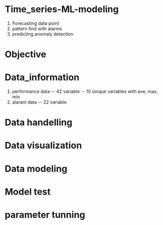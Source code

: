 # Time_series-ML-modeling
1. Forecasting data point
2. pattern find with alarms
3. predicting anomaly detection

# Objective

# Data_information
1. performance data -- 42 variable -- 10 unique variables with ave, max, min 
2. alaram data -- 22 variable

# Data handelling


# Data visualization


# Data modeling 

# Model test

# parameter tunning

